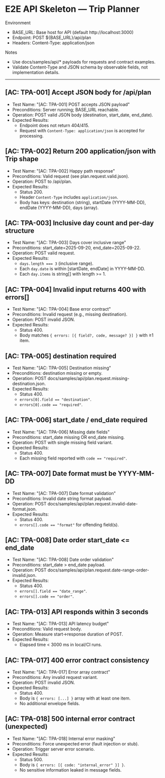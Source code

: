 # E2E API Skeleton — Trip Planner

Environment
- BASE_URL: Base host for API (default http://localhost:3000)
- Endpoint: POST ${BASE_URL}/api/plan
- Headers: Content-Type: application/json

Notes
- Use docs/samples/api/* payloads for requests and contract examples.
- Validate Content-Type and JSON schema by observable fields, not implementation details.

---

## [AC: TPA-001] Accept JSON body for /api/plan
- Test Name: "[AC: TPA-001] POST accepts JSON payload"
- Preconditions: Server running; BASE_URL reachable.
- Operation: POST valid JSON body (destination, start_date, end_date).
- Expected Results:
  - Endpoint does not return 404/415.
  - Request with `Content-Type: application/json` is accepted for processing.

## [AC: TPA-002] Return 200 application/json with Trip shape
- Test Name: "[AC: TPA-002] Happy path response"
- Preconditions: Valid request (see plan.request.valid.json).
- Operation: POST to /api/plan.
- Expected Results:
  - Status 200.
  - Header `Content-Type` includes `application/json`.
  - Body has keys: destination (string), startDate (YYYY-MM-DD), endDate (YYYY-MM-DD), days (array).

## [AC: TPA-003] Inclusive day count and per-day structure
- Test Name: "[AC: TPA-003] Days cover inclusive range"
- Preconditions: start_date=2025-09-20, end_date=2025-09-22.
- Operation: POST valid request.
- Expected Results:
  - `days.length === 3` (inclusive range).
  - Each `day.date` is within [startDate, endDate] in YYYY-MM-DD.
  - Each `day.items` is string[] with length >= 1.

## [AC: TPA-004] Invalid input returns 400 with errors[]
- Test Name: "[AC: TPA-004] Base error contract"
- Preconditions: Invalid request (e.g., missing destination).
- Operation: POST invalid JSON.
- Expected Results:
  - Status 400.
  - Body matches `{ errors: [{ field?, code, message? }] }` with ≥1 item.

## [AC: TPA-005] destination required
- Test Name: "[AC: TPA-005] Destination missing"
- Preconditions: destination missing or empty.
- Operation: POST docs/samples/api/plan.request.missing-destination.json.
- Expected Results:
  - Status 400.
  - `errors[0].field == "destination"`.
  - `errors[0].code == "required"`.

## [AC: TPA-006] start_date / end_date required
- Test Name: "[AC: TPA-006] Missing date fields"
- Preconditions: start_date missing OR end_date missing.
- Operation: POST with single missing field variant.
- Expected Results:
  - Status 400.
  - Each missing field reported with `code == "required"`.

## [AC: TPA-007] Date format must be YYYY-MM-DD
- Test Name: "[AC: TPA-007] Date format validation"
- Preconditions: Invalid date string format payload.
- Operation: POST docs/samples/api/plan.request.invalid-date-format.json.
- Expected Results:
  - Status 400.
  - `errors[].code == "format"` for offending field(s).

## [AC: TPA-008] Date order start_date <= end_date
- Test Name: "[AC: TPA-008] Date order validation"
- Preconditions: start_date > end_date payload.
- Operation: POST docs/samples/api/plan.request.date-range-order-invalid.json.
- Expected Results:
  - Status 400.
  - `errors[].field == "date_range"`.
  - `errors[].code == "order"`.

## [AC: TPA-013] API responds within 3 seconds
- Test Name: "[AC: TPA-013] API latency budget"
- Preconditions: Valid request body.
- Operation: Measure start→response duration of POST.
- Expected Results:
  - Elapsed time < 3000 ms in local/CI runs.

## [AC: TPA-017] 400 error contract consistency
- Test Name: "[AC: TPA-017] Error array contract"
- Preconditions: Any invalid request variant.
- Operation: POST invalid JSON.
- Expected Results:
  - Status 400.
  - Body is `{ errors: [...] }` array with at least one item.
  - No additional envelope fields.

## [AC: TPA-018] 500 internal error contract (unexpected)
- Test Name: "[AC: TPA-018] Internal error masking"
- Preconditions: Force unexpected error (fault injection or stub).
- Operation: Trigger server error scenario.
- Expected Results:
  - Status 500.
  - Body is `{ errors: [{ code: "internal_error" }] }`.
  - No sensitive information leaked in message fields.


